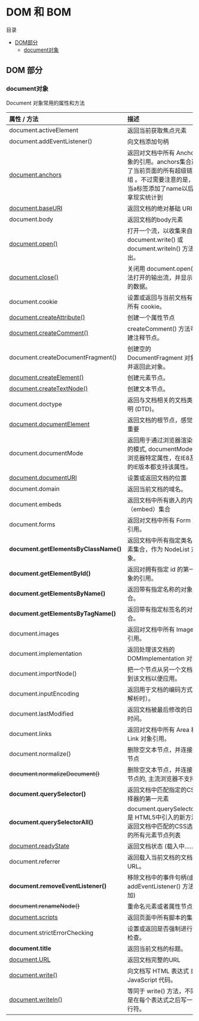 # DOM 和 BOM

目录              
- [DOM部分](#dom)             
    - [document对象](#dom-class01)                


## <p id='dom'>DOM 部分</p>

### <p id='dom-class01'>document对象</p>                  
Document 对象常用的属性和方法            

|属性 / 方法|描述|                                    
|:-|:-|             
|document.activeElement	|返回当前获取焦点元素|                    
|document.addEventListener()|向文档添加句柄|               	
|[document.anchors](./dom/01、document对象/01、anchors.html)|返回对文档中所有 Anchor 对象的引用。anchors集合返回了当前页面的所有超级链接数组 。不过需要注意的是，只有当a标签添加了name以后才能拿现实统计到|                               
|[document.baseURI](./dom/01、document对象/02、baseURI.html)	|返回文档的绝对基础 URI|
document.body|	返回文档的body元素
[document.open()](./dom/01、document对象/03、open和close.html)|	打开一个流，以收集来自任何 document.write() 或 document.writeln() 方法的输出。
[document.close()](./dom/01、document对象/03、open和close.html)|	关闭用 document.open() 方法打开的输出流，并显示选定的数据。
document.cookie|	设置或返回与当前文档有关的所有 cookie。
[document.createAttribute()](./dom/01、document对象/04、createAttribute.html)|	创建一个属性节点
[document.createComment()](./dom/01、document对象/05、createComment.html)|	createComment() 方法可创建注释节点。
document.createDocumentFragment()|	创建空的 DocumentFragment 对象，并返回此对象。
[document.createElement()](./dom/01、document对象/06、createElement.html)|	创建元素节点。
[document.createTextNode()](./dom/01、document对象/07、createTextNode.html)|	创建文本节点。
document.doctype|	返回与文档相关的文档类型声明 (DTD)。
[document.documentElement](./dom/01、document对象/08、documentElement.html)|	返回文档的根节点，感觉并不重要
document.documentMode|	返回用于通过浏览器渲染文档的模式, documentMode 是 IE 浏览器特定属性，在IE8及之后的IE版本都支持该属性。
[document.documentURI](./dom/01、document对象/09、document.documentURI.html)|	设置或返回文档的位置
document.domain|	返回当前文档的域名。
document.embeds|	返回文档中所有嵌入的内容（embed）集合
document.forms|	返回对文档中所有 Form 对象引用。
**document.getElementsByClassName()**|	返回文档中所有指定类名的元素集合，作为 NodeList 对象。
**document.getElementById()**|	返回对拥有指定 id 的第一个对象的引用。
**document.getElementsByName()**|	返回带有指定名称的对象集合。
**document.getElementsByTagName()**|	返回带有指定标签名的对象集合。
document.images|	返回对文档中所有 Image 对象引用。
document.implementation|	返回处理该文档的 DOMImplementation 对象。
document.importNode()|	把一个节点从另一个文档复制到该文档以便应用。
document.inputEncoding|	返回用于文档的编码方式（在解析时）。
document.lastModified|	返回文档被最后修改的日期和时间。
document.links|	返回对文档中所有 Area 和 Link 对象引用。
document.normalize()|	删除空文本节点，并连接相邻节点
~~document.normalizeDocument()~~|	删除空文本节点，并连接相邻节点的, 主流浏览器不支持
**document.querySelector()**|	返回文档中匹配指定的CSS选择器的第一元素
**document.querySelectorAll()**|	document.querySelectorAll() 是 HTML5中引入的新方法，返回文档中匹配的CSS选择器的所有元素节点列表
[document.readyState](http://www.runoob.com/jsref/prop-doc-readystate.html)|	返回文档状态 (载入中……)
document.referrer|	返回载入当前文档的文档的 URL。
**document.removeEventListener()**|	移除文档中的事件句柄(由 addEventListener() 方法添加)
~~document.renameNode()~~|	重命名元素或者属性节点。
[document.scripts](http://www.runoob.com/jsref/coll-doc-scripts.html)|	返回页面中所有脚本的集合。
document.strictErrorChecking|	设置或返回是否强制进行错误检查。
**document.title**|	返回当前文档的标题。
[document.URL](http://www.runoob.com/jsref/prop-doc-url.html)|	返回文档完整的URL
[document.write()](http://www.runoob.com/jsref/met-doc-write.html)|	向文档写 HTML 表达式 或 JavaScript 代码。
[document.writeln()](http://www.runoob.com/jsref/met-doc-writeln.html)|	等同于 write() 方法，不同的是在每个表达式之后写一个换行符。

